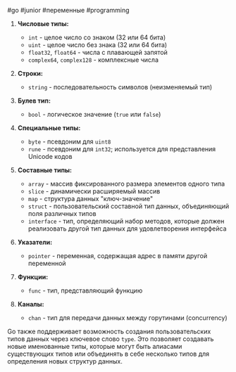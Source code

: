 #go #junior #переменные #programming 
1. **Числовые типы:**
    
    - `int` - целое число со знаком (32 или 64 бита)
    - `uint` - целое число без знака (32 или 64 бита)
    - `float32`, `float64` - числа с плавающей запятой
    - `complex64`, `complex128` - комплексные числа
2. **Строки:**
    
    - `string` - последовательность символов (неизменяемый тип)
3. **Булев тип:**
    
    - `bool` - логическое значение (`true` или `false`)
4. **Специальные типы:**
    
    - `byte` - псевдоним для `uint8`
    - `rune` - псевдоним для `int32`; используется для представления Unicode кодов
5. **Составные типы:**
    
    - `array` - массив фиксированного размера элементов одного типа
    - `slice` - динамически расширяемый массив
    - `map` - структура данных "ключ-значение"
    - `struct` - пользовательский составной тип данных, объединяющий поля различных типов
    - `interface` - тип, определяющий набор методов, которые должен реализовать другой тип данных для удовлетворения интерфейса
6. **Указатели:**
    
    - `pointer` - переменная, содержащая адрес в памяти другой переменной
7. **Функции:**
    
    - `func` - тип, представляющий функцию
8. **Каналы:**
    
    - `chan` - тип для передачи данных между горутинами (concurrency)

Go также поддерживает возможность создания пользовательских типов данных через ключевое слово `type`. Это позволяет создавать новые именованные типы, которые могут быть алиасами существующих типов или объединять в себе несколько типов для определения новых структур данных.